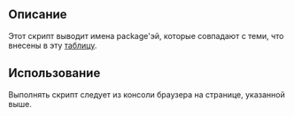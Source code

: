 ## Описание
Этот скрипт выводит имена package'эй, которые совпадают с теми, что внесены в эту [таблицу](https://docs.google.com/spreadsheets/d/1H3xPB4PgWeFcHjZ7NOPtrcya_Ua4jUolWm-7z9-jSpQ/htmlview#).
## Использование
Выполнять скрипт следует из консоли браузера на странице, указанной выше.